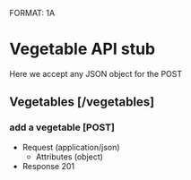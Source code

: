 FORMAT: 1A

# Vegetable API stub
Here we accept any JSON object for the POST

## Vegetables [/vegetables]

### add a vegetable [POST]
+ Request (application/json)
  + Attributes (object)
+ Response 201

